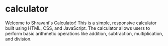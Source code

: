 # calculator
 Welcome to Shravani's Calculator! This is a simple, responsive calculator built using HTML, CSS, and JavaScript. The calculator allows users to perform basic arithmetic operations like addition, subtraction, multiplication, and division.
